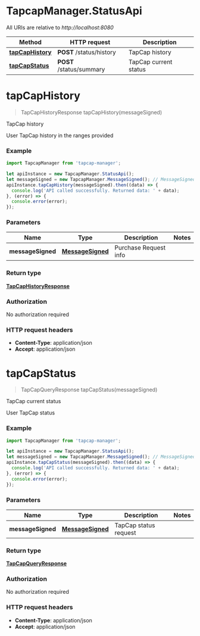 # TapcapManager.StatusApi

All URIs are relative to *http://localhost:8080*

Method | HTTP request | Description
------------- | ------------- | -------------
[**tapCapHistory**](StatusApi.md#tapCapHistory) | **POST** /status/history | TapCap history
[**tapCapStatus**](StatusApi.md#tapCapStatus) | **POST** /status/summary | TapCap current status


<a name="tapCapHistory"></a>
# **tapCapHistory**
> TapCapHistoryResponse tapCapHistory(messageSigned)

TapCap history

User TapCap history in the ranges provided

### Example
```javascript
import TapcapManager from 'tapcap-manager';

let apiInstance = new TapcapManager.StatusApi();
let messageSigned = new TapcapManager.MessageSigned(); // MessageSigned | Purchase Request info
apiInstance.tapCapHistory(messageSigned).then((data) => {
  console.log('API called successfully. Returned data: ' + data);
}, (error) => {
  console.error(error);
});

```

### Parameters

Name | Type | Description  | Notes
------------- | ------------- | ------------- | -------------
 **messageSigned** | [**MessageSigned**](MessageSigned.md)| Purchase Request info | 

### Return type

[**TapCapHistoryResponse**](TapCapHistoryResponse.md)

### Authorization

No authorization required

### HTTP request headers

 - **Content-Type**: application/json
 - **Accept**: application/json

<a name="tapCapStatus"></a>
# **tapCapStatus**
> TapCapQueryResponse tapCapStatus(messageSigned)

TapCap current status

User TapCap status

### Example
```javascript
import TapcapManager from 'tapcap-manager';

let apiInstance = new TapcapManager.StatusApi();
let messageSigned = new TapcapManager.MessageSigned(); // MessageSigned | TapCap status request
apiInstance.tapCapStatus(messageSigned).then((data) => {
  console.log('API called successfully. Returned data: ' + data);
}, (error) => {
  console.error(error);
});

```

### Parameters

Name | Type | Description  | Notes
------------- | ------------- | ------------- | -------------
 **messageSigned** | [**MessageSigned**](MessageSigned.md)| TapCap status request | 

### Return type

[**TapCapQueryResponse**](TapCapQueryResponse.md)

### Authorization

No authorization required

### HTTP request headers

 - **Content-Type**: application/json
 - **Accept**: application/json

